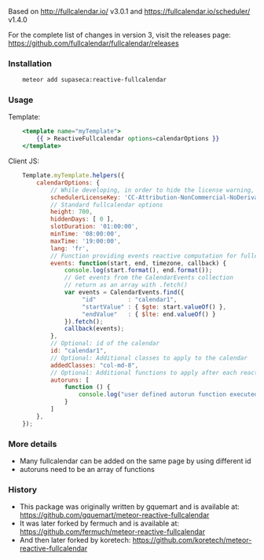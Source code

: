 Based on http://fullcalendar.io/ v3.0.1 and https://fullcalendar.io/scheduler/ v1.4.0

For the complete list of changes in version 3, visit the releases page:
https://github.com/fullcalendar/fullcalendar/releases

### Installation ###

```bash
    meteor add supaseca:reactive-fullcalendar
```

### Usage ###
Template:

```handlebars
    <template name="myTemplate">
        {{ > ReactiveFullcalendar options=calendarOptions }}
    </template>
```
    
Client JS:

```javascript
    Template.myTemplate.helpers({
        calendarOptions: {
            // While developing, in order to hide the license warning, use the following key
            schedulerLicenseKey: 'CC-Attribution-NonCommercial-NoDerivatives',
            // Standard fullcalendar options
            height: 700,
            hiddenDays: [ 0 ],
            slotDuration: '01:00:00',
            minTime: '08:00:00',
            maxTime: '19:00:00',
            lang: 'fr',
            // Function providing events reactive computation for fullcalendar plugin
            events: function(start, end, timezone, callback) {
                console.log(start.format(), end.format());
                // Get events from the CalendarEvents collection
                // return as an array with .fetch()
                var events = CalendarEvents.find({
                     "id"         : "calendar1",
                     "startValue" : { $gte: start.valueOf() },
                     "endValue"   : { $lte: end.valueOf() }
                }).fetch();
                callback(events);
            },
            // Optional: id of the calendar
            id: "calendar1",
            // Optional: Additional classes to apply to the calendar
            addedClasses: "col-md-8",
            // Optional: Additional functions to apply after each reactive events computation
            autoruns: [
                function () {
                    console.log("user defined autorun function executed!");
                }
            ]
        },
    });
```

### More details ###
- Many fullcalendar can be added on the same page by using different id
- autoruns need to be an array of functions


### History ###

- This package was originally written by gquemart and is available at:
https://github.com/gquemart/meteor-reactive-fullcalendar
- It was later forked by fermuch and is available at:
https://github.com/fermuch/meteor-reactive-fullcalendar
- And then later forked by koretech:
https://github.com/koretech/meteor-reactive-fullcalendar
